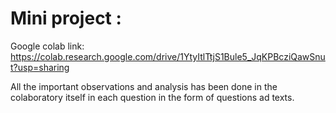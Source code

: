 
# Mini project : 

Google colab link: 
https://colab.research.google.com/drive/1YtyItlTtjS1Bule5_JqKPBcziQawSnut?usp=sharing

All the important observations and analysis has been done in the colaboratory itself in each question in the form of questions ad texts.
